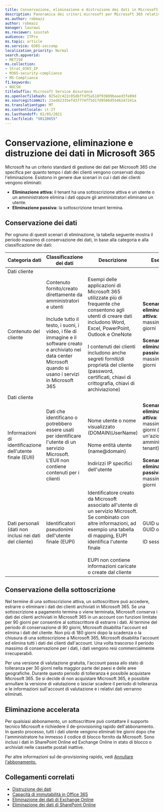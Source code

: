 ```yaml
---
title: Conservazione, eliminazione e distruzione dei dati in Microsoft 365
description: Panoramica dei criteri microsoft per Microsoft 365 relativi alla conservazione, all'eliminazione e alla distruzione dei dati.
ms.author: robmazz
author: robmazz
manager: laurawi
ms.reviewer: sosstah
audience: ITPro
ms.topic: article
ms.service: O365-seccomp
localization_priority: Normal
search.appverid:
- MET150
ms.collection:
- Strat_O365_IP
- M365-security-compliance
- MS-Compliance
f1.keywords:
- NOCSH
titleSuffix: Microsoft Service Assurance
ms.openlocfilehash: 025e2c422c05dbffdf5a510f93809beaed3fe09d
ms.sourcegitcommit: 21ed42335efd37774ff5d17d9586d5546147241a
ms.translationtype: MT
ms.contentlocale: it-IT
ms.lasthandoff: 02/05/2021
ms.locfileid: "50120655"
---
```

# <a name="data-retention-deletion-and-destruction-in-microsoft-365"></a>Conservazione, eliminazione e distruzione dei dati in Microsoft 365

Microsoft ha un criterio standard di gestione dei dati per Microsoft 365 che specifica per quanto tempo i dati dei clienti vengono conservati dopo l'eliminazione. Esistono in genere due scenari in cui i dati dei clienti vengono eliminati:

- **Eliminazione attiva:** il tenant ha una sottoscrizione attiva e un utente o un amministratore elimina i dati oppure gli amministratori eliminano un utente.
- **Eliminazione passiva:** la sottoscrizione tenant termina.

## <a name="data-retention"></a>Conservazione dei dati

Per ognuno di questi scenari di eliminazione, la tabella seguente mostra il periodo massimo di conservazione dei dati, in base alla categoria e alla classificazione dei dati:

| Categoria dati | Classificazione dei dati | Descrizione | Esempi | Periodo di conservazione |
|-----------------|-----------------|-----------------|----------------------------------|-------------------------------|
| Dati cliente
 | Contenuto del cliente| Contenuto fornito/creato direttamente da amministratori e utenti <br><br> Include tutto il testo, i suoni, i video, i file di immagine e il software creato e archiviato nei data center Microsoft quando si usano i servizi in Microsoft 365 | Esempi delle applicazioni di Microsoft 365 utilizzate più di frequente che consentono agli utenti di creare dati includono Word, Excel, PowerPoint, Outlook e OneNote <br><br> I contenuti dei clienti includono anche segreti forniti/di proprietà del cliente (password, certificati, chiavi di crittografia, chiavi di archiviazione) | **Scenario di eliminazione attiva:** al massimo 30 giorni <br><br> **Scenario di eliminazione passiva:** al massimo 180 giorni |
| Dati cliente
 | Informazioni di identificazione dell'utente finale (EUII) | Dati che identificano o potrebbero essere usati per identificare l'utente di un servizio Microsoft. L'EUII non contiene contenuti per i clienti | Nome utente o nome visualizzato (DOMAIN\UserName) <br><br> Nome entità utente (name@domain) <br><br>  Indirizzi IP specifici dell'utente | **Scenario di eliminazione attiva:** al massimo 180 giorni (solo un'azione di amministratore tenant) <br><br> **Scenario di eliminazione passiva:** al massimo 180 giorni |
| Dati personali <br> (dati non inclusi nei dati del cliente) | Identificatori pseudonimi dell'utente finale (EUPI) | Identificatore creato da Microsoft associato all'utente di un servizio Microsoft. Se combinato con altre informazioni, ad esempio una tabella di mapping, EUPI identifica l'utente finale <br><br> EUPI non contiene informazioni caricate o create dal cliente | GUID utente, GUID o SID <br><br> ID sessione | **Scenario di eliminazione attiva:** al massimo 30 giorni <br><br> **Scenario di eliminazione passiva:** al massimo 180 giorni |

## <a name="subscription-retention"></a>Conservazione della sottoscrizione

Nel termine di una sottoscrizione attiva, un sottoscrittore può accedere, estrarre o eliminare i dati dei clienti archiviati in Microsoft 365. Se una sottoscrizione a pagamento termina o viene terminata, Microsoft conserva i dati dei clienti archiviati in Microsoft 365 in un account con funzioni limitate per 90 giorni per consentire al sottoscrittore di estrarre i dati. Al termine del periodo di conservazione di 90 giorni, Microsoft disabilita l'account ed elimina i dati del cliente. Non più di 180 giorni dopo la scadenza o la chiusura di una sottoscrizione a Microsoft 365, Microsoft disabilita l'account ed elimina tutti i dati dei clienti dall'account. Una volta trascorso il periodo massimo di conservazione per i dati, i dati vengono resi commercialmente irrecuperabili.

Per una versione di valutazione gratuita, l'account passa allo stato di tolleranza per 30 giorni nella maggior parte dei paesi e delle aree geografiche. Durante questo periodo di tolleranza è possibile acquistare Microsoft 365. Se si decide di non acquistare Microsoft 365, è possibile annullare la versione di valutazione o lasciar scadere il periodo di tolleranza e le informazioni sull'account di valutazione e i relativi dati verranno eliminati.

## <a name="expedited-deletion"></a>Eliminazione accelerata

Per qualsiasi abbonamento, un sottoscrittore può contattare il supporto tecnico Microsoft e richiedere il de-provisioning rapido dell'abbonamento. In questo processo, tutti i dati utente vengono eliminati tre giorni dopo che l'amministratore ha immesso il codice di blocco fornito da Microsoft. Sono inclusi i dati in SharePoint Online ed Exchange Online in stato di blocco o archiviati nelle cassette postali inattive.

Per altre informazioni sul de-provisioning rapido, vedi [Annullare l'abbonamento.](/microsoft-365/commerce/subscriptions/cancel-your-subscription)

## <a name="related-links"></a>Collegamenti correlati

- [Distruzione dei dati](assurance-data-destruction.md)
- [Capacità di immutabilità in Office 365](assurance-data-immutability.md)
- [Eliminazione dei dati di Exchange Online](assurance-exchange-online-data-deletion.md)
- [Eliminazione dei dati di SharePoint Online](assurance-sharepoint-online-data-deletion.md)
